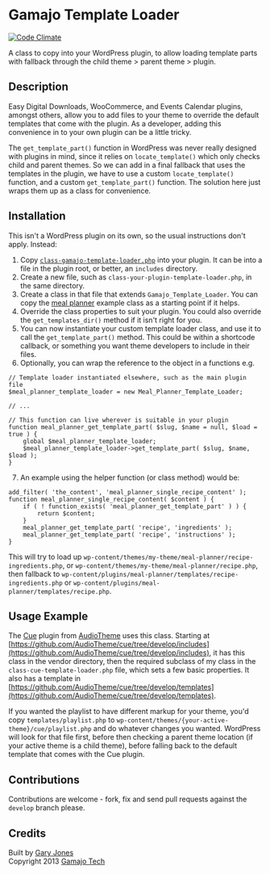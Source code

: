 # Gamajo Template Loader

[![Code Climate](https://codeclimate.com/github/GaryJones/Gamajo-Template-Loader/badges/gpa.svg)](https://codeclimate.com/github/GaryJones/Gamajo-Template-Loader)

A class to copy into your WordPress plugin, to allow loading template parts with fallback through the child theme > parent theme > plugin.

## Description

Easy Digital Downloads, WooCommerce, and Events Calendar plugins, amongst others, allow you to add files to your theme to override the default templates that come with the plugin. As a developer, adding this convenience in to your own plugin can be a little tricky.

The `get_template_part()` function in WordPress was never really designed with plugins in mind, since it relies on `locate_template()` which only checks child and parent themes. So we can add in a final fallback that uses the templates in the plugin, we have to use a custom `locate_template()` function, and a custom `get_template_part()` function. The solution here just wraps them up as a class for convenience.

## Installation

This isn't a WordPress plugin on its own, so the usual instructions don't apply. Instead:

1. Copy [`class-gamajo-template-loader.php`](class-gamajo-template-loader.php) into your plugin. It can be into a file in the plugin root, or better, an `includes` directory.
2. Create a new file, such as `class-your-plugin-template-loader.php`, in the same directory.
3. Create a class in that file that extends `Gamajo_Template_Loader`. You can copy the [meal planner](class-meal-planner-template-loader.php) example class as a starting point if it helps.
4. Override the class properties to suit your plugin. You could also override the `get_templates_dir()` method if it isn't right for you.
5. You can now instantiate your custom template loader class, and use it to call the `get_template_part()` method. This could be within a shortcode callback, or something you want theme developers to include in their files.
6. Optionally, you can wrap the reference to the object in a functions e.g.

  ~~~
  // Template loader instantiated elsewhere, such as the main plugin file
  $meal_planner_template_loader = new Meal_Planner_Template_Loader;

  // ...

  // This function can live wherever is suitable in your plugin
  function meal_planner_get_template_part( $slug, $name = null, $load = true ) {
      global $meal_planner_template_loader;
      $meal_planner_template_loader->get_template_part( $slug, $name, $load );
  }
  ~~~
7. An example using the helper function (or class method) would be:

  ~~~
  add_filter( 'the_content', 'meal_planner_single_recipe_content' );
  function meal_planner_single_recipe_content( $content ) {
      if ( ! function_exists( 'meal_planner_get_template_part' ) ) {
          return $content;
      }
      meal_planner_get_template_part( 'recipe', 'ingredients' );
      meal_planner_get_template_part( 'recipe', 'instructions' );
  }
  ~~~
This will try to load up `wp-content/themes/my-theme/meal-planner/recipe-ingredients.php`, or `wp-content/themes/my-theme/meal-planner/recipe.php`, then fallback to `wp-content/plugins/meal-planner/templates/recipe-ingredients.php` or `wp-content/plugins/meal-planner/templates/recipe.php`.

## Usage Example

The [Cue](https://github.com/AudioTheme/cue) plugin from [AudioTheme](http://audiotheme.com/) uses this class. Starting at [https://github.com/AudioTheme/cue/tree/develop/includes](https://github.com/AudioTheme/cue/tree/develop/includes), it has this class in the vendor directory, then the required subclass of my class in the `class-cue-template-loader.php` file, which sets a few basic properties. It also has a template in [https://github.com/AudioTheme/cue/tree/develop/templates](https://github.com/AudioTheme/cue/tree/develop/templates).

If you wanted the playlist to have different markup for your theme, you'd copy `templates/playlist.php` to `wp-content/themes/{your-active-theme}/cue/playlist.php` and do whatever changes you wanted. WordPress will look for that file first, before then checking a parent theme location (if your active theme is a child theme), before falling back to the default template that comes with the Cue plugin.

## Contributions
Contributions are welcome - fork, fix and send pull requests against the `develop` branch please.

## Credits

Built by [Gary Jones](https://twitter.com/GaryJ)  
Copyright 2013 [Gamajo Tech](http://gamajo.com/)
